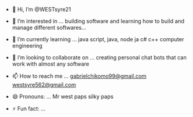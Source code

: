 - 👋 Hi, I’m @WESTsyre21
- 👀 I’m interested in ...
building software and learning how to build and manage different softwares...

- 🌱 I’m currently learning ...
java script, java, node ja
c#
c++
computer engineering 
- 💞️ I’m looking to collaborate on ...
creating personal chat bots that can work with almost any software 

- 📫 How to reach me ...
gabrielchikomo99@gmail.com 
westsyre562@gmail.com
- 😄 Pronouns: ...
Mr west
paps 
silky paps 

- ⚡ Fun fact: ...

<!---
WESTsyre21/WESTsyre21 is a ✨ special ✨ repository because its `README.md` (this file) appears on your GitHub profile.
You can click the Preview link to take a look at your changes.
--->
